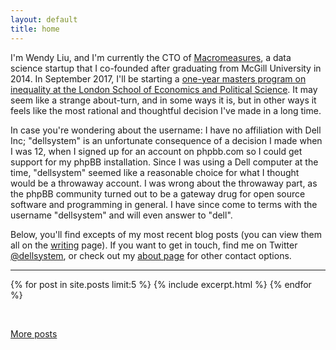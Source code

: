 ```yaml
---
layout: default
title: home
---
```


I'm Wendy Liu, and I'm currently the CTO of [Macromeasures], a data science
startup that I co-founded after graduating from McGill University in 2014. In
September 2017, I'll be starting a [one-year masters program on inequality at
the London School of Economics and Political Science][personal statement]. It
may seem like a strange about-turn, and in some ways it is, but in other ways
it feels like the most rational and thoughtful decision I've made in a long
time.

In case you're wondering about the username: I have no affiliation with Dell
Inc; "dellsystem" is an unfortunate consequence of a decision I made when I was
12, when I signed up for an account on phpbb.com so I could get support for my
phpBB installation. Since I was using a Dell computer at the time,
"dellsystem" seemed like a reasonable choice for what I thought would be a
throwaway account. I was wrong about the throwaway part, as the phpBB community
turned out to be a gateway drug for open source software and programming in
general. I have since come to terms with the username "dellsystem" and will
even answer to "dell".

Below, you'll find excepts of my most recent blog posts (you can view them all
on the [writing](/writing) page). If you want to get in touch, find me on
Twitter [@dellsystem](https://twitter.com/dellsystem), or check out my [about
page](/about#contact) for other contact options.

[Macromeasures]: http://macromeasures.com
[personal statement]: /posts/a-personal-statement

<hr />

{% for post in site.posts limit:5 %}
{% include excerpt.html %}
{% endfor %}

<br />
<p class="centered"><a href="/writing">More posts</a></p>
